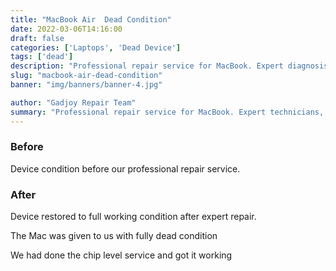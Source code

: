 ```yaml
---
title: "MacBook Air  Dead Condition"
date: 2022-03-06T14:16:00
draft: false
categories: ['Laptops', 'Dead Device']
tags: ['dead']
description: "Professional repair service for MacBook. Expert diagnosis and quality repairs in Bangalore."
slug: "macbook-air-dead-condition"
banner: "img/banners/banner-4.jpg"

author: "Gadjoy Repair Team"
summary: "Professional repair service for MacBook. Expert technicians, quality parts, warranty included."
---
```


### Before

Device condition before our professional repair service.

### After

Device restored to full working condition after expert repair.

The Mac was given to us with fully dead condition

We had done the chip level service and got it working